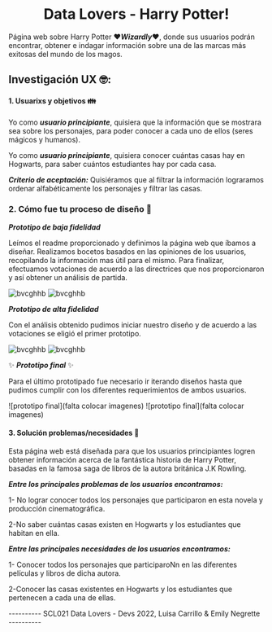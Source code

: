 <h1 align="center"> Data Lovers - Harry Potter! </h1> 

Página web sobre Harry Potter :heart:***Wizardly***:heart:, donde sus usuarios podrán encontrar, obtener e indagar información sobre una de las marcas más exitosas del mundo de los magos.

## Investigación UX :nerd_face:: 

#### 1. Usuarixs y objetivos :family:

Yo como ***usuario principiante***, quisiera que la información que se mostrara sea sobre los personajes, para poder conocer a cada uno de ellos (seres mágicos y humanos).

Yo como ***usuario principiante***, quisiera conocer cuántas casas hay en Hogwarts, para saber cuántos estudiantes hay por cada casa.


***Criterio de aceptación:*** Quisiéramos que al filtrar la información lograramos ordenar alfabéticamente los personajes y filtrar las casas. 

### 2. Cómo fue tu proceso de diseño :art:

***Prototipo de baja fidelidad***

Leímos el readme proporcionado y definimos la página web que íbamos a diseñar. Realizamos bocetos basados en las opiniones de los usuarios, recopilando la información mas útil para el mismo. Para finalizar, efectuamos votaciones de acuerdo a las directrices que nos proporcionaron y así obtener un análisis de partida. 

![bvcghhb](assets/readme/prototipo1-sc.jpg)
![bvcghhb](assets/readme/prototipo2-sc.jpg)


***Prototipo de alta fidelidad***

Con el análisis obtenido pudimos iniciar nuestro diseño y de acuerdo a las votaciones se eligió el primer prototipo. 

![bvcghhb](assets/readme/Wizardly_Project.png)
 ![bvcghhb](assets/readme/wizardly-prototipo2.png)

 :sparkles: ***Prototipo final*** :sparkles:

 Para el último prototipado fue necesario ir iterando diseños hasta que pudimos cumplir con los diferentes requerimientos de ambos usuarios. 

 ![prototipo final](falta colocar imagenes)
 ![prototipo final](falta colocar imagenes)
 
#### 3. Solución problemas/necesidades :thinking:
Esta página web está diseñada para que los usuarios principiantes logren obtener información acerca de la fantástica historia de Harry Potter, basadas en la famosa saga de libros de la autora británica J.K Rowling. 

***Entre los principales problemas de los usuarios encontramos:***

1- No lograr conocer todos los personajes que participaron en esta novela y producción cinematográfica.

2-No saber cuántas casas existen en Hogwarts y los estudiantes que habitan en ella.

***Entre las principales necesidades de los usuarios encontramos:***

1- Conocer todos los personajes que participaroNn en las diferentes películas y libros de dicha autora.

2-Conocer las casas existentes en Hogwarts y los estudiantes que pertenecen a cada una de ellas.



 

---------- SCL021 Data Lovers - Devs 2022, Luisa Carrillo & Emily Negrette ----------